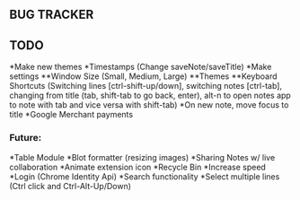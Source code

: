 ## BUG TRACKER

## TODO

  *Make new themes
  *Timestamps (Change saveNote/saveTitle)
  *Make settings
    **Window Size (Small, Medium, Large)
    **Themes
    **Keyboard Shortcuts (Switching lines [ctrl-shift-up/down], switching notes [ctrl-tab], changing from title (tab, shift-tab to go back, enter), alt-n to open notes app
       to note with tab and vice versa with shift-tab)
  *On new note, move focus to title
  *Google Merchant payments

### Future: 
  *Table Module
  *Blot formatter (resizing images)
  *Sharing Notes w/ live collaboration
  *Animate extension icon
  *Recycle Bin
  *Increase speed
  *Login (Chrome Identity Api)
  *Search functionality
  *Select multiple lines (Ctrl click and Ctrl-Alt-Up/Down)